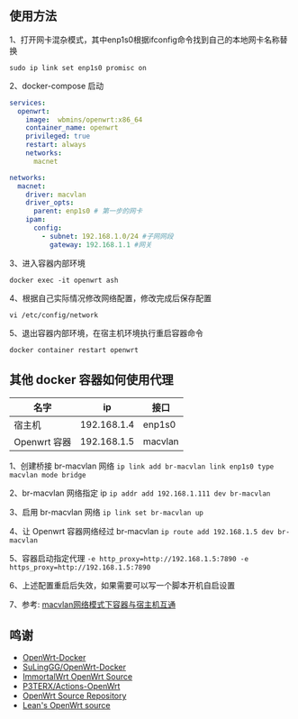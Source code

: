 ## 使用方法
1、打开网卡混杂模式，其中enp1s0根据ifconfig命令找到自己的本地网卡名称替换
```
sudo ip link set enp1s0 promisc on
```
2、docker-compose 启动
```yaml
services:
  openwrt:
    image:  wbmins/openwrt:x86_64  
    container_name: openwrt
    privileged: true
    restart: always
    networks:
      macnet

networks:
  macnet:
    driver: macvlan
    driver_opts:
      parent: enp1s0 # 第一步的网卡
    ipam:
      config:
        - subnet: 192.168.1.0/24 #子网网段
          gateway: 192.168.1.1 #网关
```

3、进入容器内部环境
```
docker exec -it openwrt ash
```
4、根据自己实际情况修改网络配置，修改完成后保存配置
```
vi /etc/config/network
```
5、退出容器内部环境，在宿主机环境执行重启容器命令
```
docker container restart openwrt
```

## 其他 docker 容器如何使用代理
|名字|	ip	|接口|
| ----------- | ----------- |----------- |
|宿主机|	192.168.1.4|	enp1s0|
|Openwrt 容器|	192.168.1.5|	macvlan|

1、创建桥接 br-macvlan 网络 `ip link add br-macvlan link enp1s0 type macvlan mode bridge`

2、br-macvlan 网络指定 ip `ip addr add 192.168.1.111 dev br-macvlan`

3、启用 br-macvlan 网络 `ip link set br-macvlan up`

4、让 Openwrt 容器网络经过 br-macvlan `ip route add 192.168.1.5 dev br-macvlan`

5、容器启动指定代理 `-e http_proxy=http://192.168.1.5:7890 -e https_proxy=http://192.168.1.5:7890`

6、上述配置重启后失效，如果需要可以写一个脚本开机自启设置

7、参考: [macvlan网络模式下容器与宿主机互通](https://rehtt.com/index.php/archives/236/)


## 鸣谢
- [OpenWrt-Docker](https://github.com/SuLingGG/OpenWrt-Docker)
- [SuLingGG/OpenWrt-Docker](https://github.com/SuLingGG/OpenWrt-Docker)
- [ImmortalWrt OpenWrt Source](https://github.com/immortalwrt/immortalwrt)
- [P3TERX/Actions-OpenWrt](https://github.com/P3TERX/Actions-OpenWrt)
- [OpenWrt Source Repository](https://github.com/openwrt/openwrt)
- [Lean's OpenWrt source](https://github.com/coolsnowwolf/lede)
